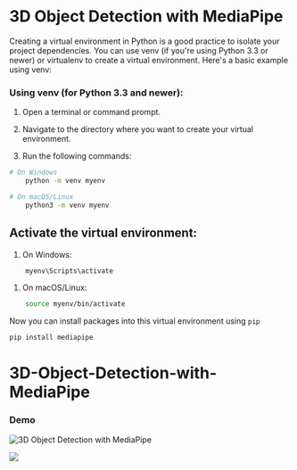 # 3D Object Detection with MediaPipe

Creating a virtual environment in Python is a good practice to isolate your project dependencies. You can use venv (if you're using Python 3.3 or newer) or virtualenv to create a virtual environment. Here's a basic example using venv:

### Using venv (for Python 3.3 and newer):
1. Open a terminal or command prompt.

2. Navigate to the directory where you want to create your virtual environment.

3. Run the following commands:
```bash
# On Windows
    python -m venv myenv

# On macOS/Linux
    python3 -m venv myenv
```

## Activate the virtual environment:
1. On Windows:

```bash
    myenv\Scripts\activate
```
1. On macOS/Linux:

```bash
    source myenv/bin/activate
```
Now you can install packages into this virtual environment using `pip`

```bash
pip install mediapipe
```
# 3D-Object-Detection-with-MediaPipe


### Demo

![3D Object Detection with MediaPipe](https://miro.medium.com/v2/resize:fit:1100/format:webp/1*stkMLjzGa3iIRJj4INMcjw.gif)

<img src="https://miro.medium.com/v2/resize:fit:1100/format:webp/1*stkMLjzGa3iIRJj4INMcjw.gif"/>
